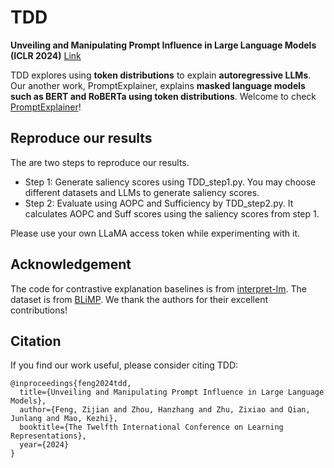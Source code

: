# TDD
**Unveiling and Manipulating Prompt Influence in Large Language Models (ICLR 2024)** [Link](https://iclr.cc/virtual/2024/poster/18355)

TDD explores using **token distributions** to explain **autoregressive LLMs**. 
Our another work, PromptExplainer, explains **masked language models such as BERT and RoBERTa using token distributions**. Welcome to check [PromptExplainer](https://github.com/zijian678/PromptExplainer)!

## Reproduce our results
The are two steps to reproduce our results.
* Step 1: Generate saliency scores using TDD_step1.py. You may choose different datasets and LLMs to generate saliency scores.
* Step 2: Evaluate using AOPC and Sufficiency by TDD_step2.py. It calculates AOPC and Suff scores using the saliency scores from step 1.

Please use your own LLaMA access token while experimenting with it.

## Acknowledgement
The code for contrastive explanation baselines is from [interpret-lm](https://github.com/kayoyin/interpret-lm). The dataset is from [BLiMP](https://github.com/alexwarstadt/blimp). We thank the authors for their excellent contributions!

## Citation
If you find our work useful, please consider citing TDD:
```
@inproceedings{feng2024tdd,
  title={Unveiling and Manipulating Prompt Influence in Large Language Models},
  author={Feng, Zijian and Zhou, Hanzhang and Zhu, Zixiao and Qian, Junlang and Mao, Kezhi},
  booktitle={The Twelfth International Conference on Learning Representations},
  year={2024}
}
```
